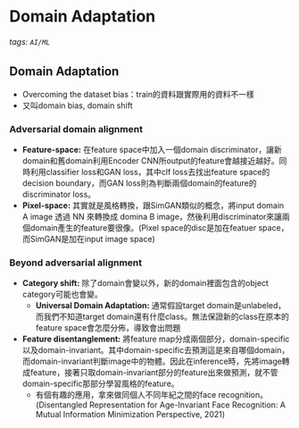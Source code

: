 # Domain Adaptation


###### tags: `AI/ML`


## Domain Adaptation
- Overcoming the dataset bias：train的資料跟實際用的資料不一樣
- 又叫domain bias, domain shift

### Adversarial domain alignment
- **Feature-space:** 在feature space中加入一個domain discriminator，讓新domain和舊domain利用Encoder CNN所output的feature會越接近越好。同時利用classifier loss和GAN loss，其中clf loss去找出feature space的decision boundary，而GAN loss則為判斷兩個domain的feature的discriminator loss。
- **Pixel-space:** 其實就是風格轉換，跟SimGAN類似的概念，將input domain A image 透過 NN 來轉換成 domina B image，然後利用discriminator來讓兩個domain產生的feature要很像。(Pixel space的disc是加在featuer space，而SimGAN是加在input image space)

### Beyond adversarial alignment
- **Category shift:** 除了domain會變以外，新的domain裡面包含的object category可能也會變。
    - **Universal Domain Adaptation:** 通常假設target domain是unlabeled，而我們不知道target domain還有什麼class。無法保證新的class在原本的feature space會怎麼分佈，導致會出問題
- **Feature disentanglement:** 將feature map分成兩個部分，domain-specific以及domain-invariant。其中domain-specific去預測這是來自哪個domain，而domain-invariant判斷image中的物體。因此在inference時，先將image轉成feature，接著只取domain-invariant部分的feature出來做預測，就不管domain-specific那部分學習風格的feature。
    - 有個有趣的應用，拿來做同個人不同年紀之間的face recognition。(Disentangled Representation for Age-Invariant Face Recognition: A Mutual Information Minimization Perspective, 2021)